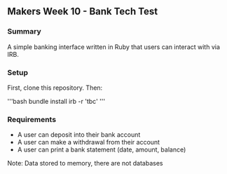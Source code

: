 ## Makers Week 10 - Bank Tech Test ##
### Summary ###

A simple banking interface written in Ruby that users can interact with via IRB.


### Setup ###

First, clone this repository. Then:

'''bash
bundle install
irb -r 'tbc'
'''

### Requirements ###

* A user can deposit into their bank account
* A user can make a withdrawal from their account
* A user can print a bank statement (date, amount, balance)

Note: Data stored to memory, there are not databases

